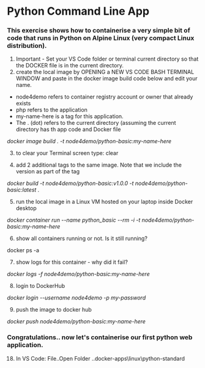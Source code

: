 # Python Command Line App
### This exercise shows how to containerise a very simple bit of code that runs in Python on Alpine Linux (very compact Linux distribution). 

1. Important - Set your VS Code folder or terminal current directory so that the DOCKER file is in the current directory.
2. create the local image by OPENING a NEW VS CODE BASH TERMINAL WINDOW and paste in the docker image build code below and edit your name. 
- node4demo refers to container registry account or owner that already exists
- php refers to the application 
- my-name-here is a tag for this application. 
- The . (dot) refers to the current directory (assuming the current directory has th app code and Docker file

*docker image build . -t node4demo/python-basic:my-name-here*

3. to clear your Terminal screen type:     clear 

4. add 2 additional tags to the same image. Note that we include the version as part of the tag

*docker build -t node4demo/python-basic:v1.0.0 -t node4demo/python-basic:latest .*

5. run the local image in a Linux VM hosted on your laptop inside Docker desktop

*docker container run --name python_basic --rm -i -t node4demo/python-basic:my-name-here*

6. show all containers running or not. Is it still running?

docker ps -a

7. show logs for this container - why did it fail?

*docker logs -f node4demo/python-basic:my-name-here*

8. login to DockerHub

*docker login --username node4demo -p my-password*

9. push the image to docker hub

*docker push node4demo/python-basic:my-name-here*

### Congratulations.. now let's containerise our first python web application.

18. In VS Code: File..Open Folder ..docker-apps\linux\python-standard